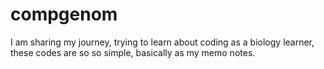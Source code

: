 # compgenom
I am sharing my journey, trying to learn about coding as a biology learner, these codes are so so simple, basically as my memo notes.
